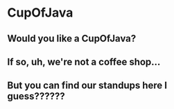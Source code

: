 # CupOfJava

## Would you like a CupOfJava?

## If so, uh, we're not a coffee shop...

## But you can find our standups here I guess??????